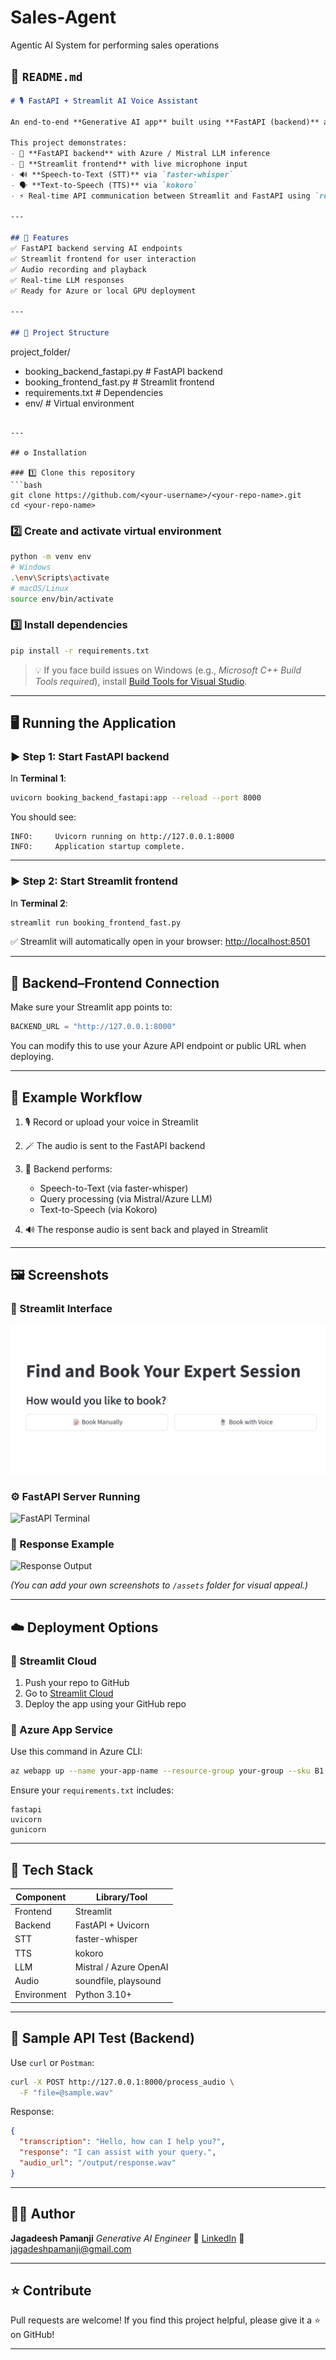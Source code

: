 # Sales-Agent
Agentic AI System for performing sales operations
## 📘 `README.md`

```markdown
# 🎙️ FastAPI + Streamlit AI Voice Assistant

An end-to-end **Generative AI app** built using **FastAPI (backend)** and **Streamlit (frontend)** for real-time speech-to-text, LLM-based reasoning, and text-to-speech response generation.

This project demonstrates:
- 🧠 **FastAPI backend** with Azure / Mistral LLM inference  
- 🎨 **Streamlit frontend** with live microphone input  
- 🔊 **Speech-to-Text (STT)** via `faster-whisper`  
- 🗣️ **Text-to-Speech (TTS)** via `kokoro`  
- ⚡ Real-time API communication between Streamlit and FastAPI using `requests`

---

## 🚀 Features
✅ FastAPI backend serving AI endpoints  
✅ Streamlit frontend for user interaction  
✅ Audio recording and playback  
✅ Real-time LLM responses  
✅ Ready for Azure or local GPU deployment  

---

## 🧩 Project Structure
```

project_folder/

- booking_backend_fastapi.py     # FastAPI backend
- booking_frontend_fast.py       # Streamlit frontend
- requirements.txt               # Dependencies
- env/                           # Virtual environment

````

---

## ⚙️ Installation

### 1️⃣ Clone this repository
```bash
git clone https://github.com/<your-username>/<your-repo-name>.git
cd <your-repo-name>
````

### 2️⃣ Create and activate virtual environment

```bash
python -m venv env
# Windows
.\env\Scripts\activate
# macOS/Linux
source env/bin/activate
```

### 3️⃣ Install dependencies

```bash
pip install -r requirements.txt
```

> 💡 If you face build issues on Windows (e.g., *Microsoft C++ Build Tools required*),
> install [Build Tools for Visual Studio](https://visualstudio.microsoft.com/visual-cpp-build-tools/).

---

## 🖥️ Running the Application

### ▶️ Step 1: Start FastAPI backend

In **Terminal 1**:

```bash
uvicorn booking_backend_fastapi:app --reload --port 8000
```

You should see:

```
INFO:     Uvicorn running on http://127.0.0.1:8000
INFO:     Application startup complete.
```

---

### ▶️ Step 2: Start Streamlit frontend

In **Terminal 2**:

```bash
streamlit run booking_frontend_fast.py
```

✅ Streamlit will automatically open in your browser:
[http://localhost:8501](http://localhost:8501)

---

## 🔗 Backend–Frontend Connection

Make sure your Streamlit app points to:

```python
BACKEND_URL = "http://127.0.0.1:8000"
```

You can modify this to use your Azure API endpoint or public URL when deploying.

---

## 🧠 Example Workflow

1. 🎙️ Record or upload your voice in Streamlit
2. 🪄 The audio is sent to the FastAPI backend
3. 🧾 Backend performs:

   * Speech-to-Text (via faster-whisper)
   * Query processing (via Mistral/Azure LLM)
   * Text-to-Speech (via Kokoro)
4. 🔊 The response audio is sent back and played in Streamlit

---

## 🖼️ Screenshots

### 🧩 Streamlit Interface

![Streamlit UI](1.jpg)

### ⚙️ FastAPI Server Running

![FastAPI Terminal](assets/fastapi_terminal.png)

### 🧠 Response Example

![Response Output](assets/response_output.png)

*(You can add your own screenshots to `/assets` folder for visual appeal.)*

---

## ☁️ Deployment Options

### 🔹 Streamlit Cloud

1. Push your repo to GitHub
2. Go to [Streamlit Cloud](https://share.streamlit.io)
3. Deploy the app using your GitHub repo

### 🔹 Azure App Service

Use this command in Azure CLI:

```bash
az webapp up --name your-app-name --resource-group your-group --sku B1
```

Ensure your `requirements.txt` includes:

```
fastapi
uvicorn
gunicorn
```

---

## 🧰 Tech Stack

| Component   | Library/Tool           |
| ----------- | ---------------------- |
| Frontend    | Streamlit              |
| Backend     | FastAPI + Uvicorn      |
| STT         | faster-whisper         |
| TTS         | kokoro                 |
| LLM         | Mistral / Azure OpenAI |
| Audio       | soundfile, playsound   |
| Environment | Python 3.10+           |

---

## 🧪 Sample API Test (Backend)

Use `curl` or `Postman`:

```bash
curl -X POST http://127.0.0.1:8000/process_audio \
  -F "file=@sample.wav"
```

Response:

```json
{
  "transcription": "Hello, how can I help you?",
  "response": "I can assist with your query.",
  "audio_url": "/output/response.wav"
}
```

---

## 👨‍💻 Author

**Jagadeesh Pamanji**
*Generative AI Engineer*
🔗 [LinkedIn](https://www.linkedin.com/in/pamanji-jagadesh-8619ab186/)
📧 [jagadeshpamanji@gmail.com](mailto:your.email@example.com)

---

## ⭐ Contribute

Pull requests are welcome!
If you find this project helpful, please give it a ⭐ on GitHub!

---
